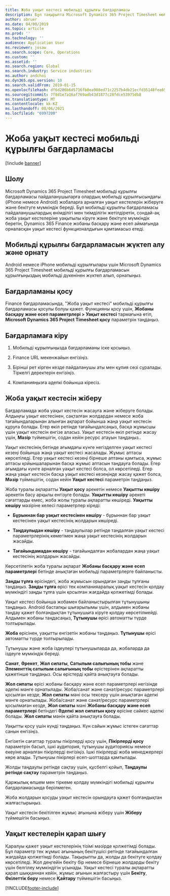 ```yaml
---
title: Жоба уақыт кестесі мобильді құрылғы бағдарламасы
description: Бұл тақырыпта Microsoft Dynamics 365 Project Timesheet мобильді құрылғы бағдарламасы туралы ақпарат беріледі. Жоба уақыт кестесі мобильді құрылғы бағдарламасы пайдаланушыларға олардың мобильді құрылғысындағы жобаларға арналған уақыт кестелерін жіберуге және бекітуге мүмкіндік береді.
author: abruer
ms.date: 04/08/2019
ms.topic: article
ms.prod: ''
ms.technology: ''
audience: Application User
ms.reviewer: josaw
ms.search.scope: Core, Operations
ms.custom: ''
ms.assetid: ''
ms.search.region: Global
ms.search.industry: Service industries
ms.author: andchoi
ms.dyn365.ops.version: 10
ms.search.validFrom: 2019-01-15
ms.openlocfilehash: df6d286b6d5716fb0ea908ed71c2257b4db21ecfd35148fea65dfd96e058ac9a
ms.sourcegitcommit: 7f8d1e7a16af769adb43d1877c28fdce53975db8
ms.translationtype: MT
ms.contentlocale: kk-KZ
ms.lasthandoff: 08/06/2021
ms.locfileid: "6997208"
---
```

# <a name="project-timesheet-mobile-application"></a>Жоба уақыт кестесі мобильді құрылғы бағдарламасы

[!include [banner](../includes/banner.md)]

## <a name="overview"></a>Шолу

Microsoft Dynamics 365 Project Timesheet мобильді құрылғы бағдарламасы пайдаланушыларға олардың мобильді құрылғысындағы (iPhone немесе Android) жобаларға арналған уақыт кестелерін жіберуге және бекітуге мүмкіндік береді. Бұл мобильді құрылғы бағдарламасы пайдаланушылардың өнімділігі мен тиімділігін жетілдіретін, сондай-ақ жоба уақыт кестелеріне уақытылы кіруге және бекітуге мүмкіндік беретін, Dynamics 365 Finance жобаны басқару және есеп аймағында орналасқан уақыт кестесі функционалдығын қамтамасыз етеді.

## <a name="download-and-install-the-mobile-app"></a>Мобильді құрылғы бағдарламасын жүктеп алу және орнату

Android немесе iPhone мобильді құрылғылары үшін Microsoft Dynamics 365 Project Timesheet мобильді құрылғы бағдарламасын құрылғыңыздың мобильді дүкенінен жүктеп алып, орнатыңыз.

## <a name="enable-the-app"></a>Бағдарламаны қосу 

Finance бағдарламасында, "Жоба уақыт кестесі" мобильді құрылғы бағдарламасы қосулы болуы қажет. Функцияны қосу үшін, **Жобаны басқару және есеп параметрлері \> Уақыт кестесі** тармағына өтіп, **Microsoft Dynamics 365 Project Timesheet қосу** параметрін таңдаңыз.

## <a name="sign-in-to-the-app"></a>Бағдарламаға кіру

1.  Мобильді құрылғыңызда бағдарламаны іске қосыңыз.

2.  Finance URL мекенжайын енгізіңіз.

3.  Бірінші рет кірген кезде пайдаланушы аты мен құпия сөзі сұралады. Тіркелгі деректерін енгізіңіз.

4.  Компанияңызға әдепкі бойынша кіресіз.

## <a name="submit-a-project-timesheet"></a>Жоба уақыт кестесін жіберу

Бағдарламада жоба уақыт кестесін жасауға және жіберуге болады. Алдыңғы уақыт кестесінен, сақталған жолдардан немесе жоба тағайындаларынан алынған ақпарат бойынша жаңа уақыт кестесін құруға болады. Егер өкіл ретінде тағайындалсаңыз, басқа жұмысшы үшін уақыт кестесін енгізе аласыз. Уақыт кестесін өкіл ретінде жасау үшін, **Мәзір** түймешігін, содан кейін ресурс атауын таңдаңыз..

Уақыт кестесінің бетінде ағымдағы күнге негізделген уақыт кестесі кезеңі бойынша жаңа уақыт кестесі жасалады. Жұмыс аптасы көрсетіледі. Егер уақыт кестесі кезеңі бірнеше аптаны қамтыса, жұмыс аптасы қойыншаларынан басқа жұмыс аптасын таңдауға болады.
Егер ағымдағы күнге арналған уақыт кестесі болса, ол көрсетіледі. Егер жаңа уақыт кестесін басқа уақыт кестесі кезеңінде жасау қажет болса, **Мәзір** түймешігін, содан кейін **Уақыт кестесі** параметрін таңдаңыз.

Жоба туралы ақпаратты **Уақыт қосу** әрекетін немесе **Уақытты көшіру** әрекетін басу арқылы енгізуге болады. **Уақытты көшіру** әрекеті сағаттарды емес, жоба жолы туралы ақпаратты көшіреді. **Уақытты көшіру** мәзіріне келесі параметрлер кіреді:

- **Бұрыннан бар уақыт кестесінен көшіру** - бұрыннан бар уақыт кестесінен уақыт кестесінің жолдарын көшіреді.

- **Таңдаулыдан көшіру** - таңдаулылар ретінде таңдалған уақыт кестесі параметрлерінің көмегімен жаңа уақыт кестесінің жолдарын жасайды.

- **Тағайындамадан көшіру** - тағайындалған жобалардан жаңа уақыт кестесінің жолдарын жасайды.

Көрсетілетін жоба туралы ақпарат **Жобаны басқару және есеп параметрлері** бетінде анықтаған мобильді параметрлерге байланысты.

**Заңды тұлға** өрісіндегі, жоба жұмысын орындаған заңды тұлғаны таңдаңыз. **Заңды тұлға** өрісі тек компанияаралық уақыт кестесін қолдау мүмкіндігі заңды тұлға үшін қосылған жағдайда қолжетімді болады.

Уақыт кестесі бойынша жобамен байланыстырылған тұтынушыны таңдаңыз. Android бастапқы шығарылымы үшін, алдымен жобаны таңдау қажет болғандықтан тұтынушыға кіруге қолдау көрсетілмейді. Алдымен жобаны таңдасаңыз, **Тұтынушы** өрісі автоматты түрде толтырылады.

**Жоба** өрісінен, уақытты енгізетін жобаны таңдаңыз. **Тұтынушы** өрісі автоматты түрде толтырылады.

Тұтынушы және жоба іздеулері тұтынушыларда да, жобаларда да іздеуге мүмкіндік береді.

**Санат**, **Әрекет**, **Жол сипаты**, **Сатылым салығының тобы** және **Элементтің сатылым салығының тобы** өрістерінен ақпаратты қажетінше таңдаңыз. Осы өрістерді қайта анықтауға болады.

**Жол сипаты** өрісі жобаны басқару және есеп параметрлері негізінде әдепкі мәнге орнатылады. Жоба/санат және санат/ресурс параметрлері қосылған кезде, **Жол сипаты** мәні осы тексеру үшін анықтаған әдепкі мәнге орнатылады. Жоба/санат және санат/ресурс параметрлері қосылмаған кезде, **Жол сипаты** мәні **Жобаны басқару және есеп параметрлері** бетіндегі **Әдепкі жол сипатын қосу** өрісіне сәйкес әдепкі болады. **Жол сипаты** мәнін қайта анықтауға болады.

Уақытты қосу үшін күнді таңдаңыз. Күн сайын жұмыс істеген сағаттар санын енгізіңіз.

Енгізетін сағаттар туралы пікірлерді қосу үшін, **Пікірлерді қосу** параметрін басып, ішкі аудитория, тұтынушы аудиториясы немесе екеуіне арналған пікірлерді енгізіңіз.
Ішкі пікірлерді жоба менеджерлері көре алады. Тұтынушы пікірлері есеп-шоттарда қамтылады.

Жолды таңдаулы ретінде сақтау үшін, құсбелгі қойып, **Таңдаулы ретінде сақтау** параметрін таңдаңыз.

Қаржылық өлшем мен тіркеме қолдау мүмкіндігі мобильді құрылғы бағдарламасында берілмеген.

Жоба жолдарын қосуды уақыт кестесін орындауға қажет болғандықтан жалғастырыңыз.

Уақыт кестесін бекітілген жұмыс ағынына жіберу үшін **Жіберу** түймешігін басыңыз.

## <a name="review-timesheets"></a>Уақыт кестелерін қарап шығу

Қаралуы қажет уақыт кестелерінің тізімі мәзірде қолжетімді болады. Бұл параметр тек жұмыс ағынының бекітушісі ретінде тағайындалған жағдайда қолжетімді болады. Тақырыпты да, жолды да бекітуге қолдау көрсетіледі. Жол деңгейін бекіту бір немесе бірнеше жолдарды бекіту үшін белгілеу мүмкіндігін ұсынады. Уақыт кестесі туралы ақпаратты қарап шыққаннан кейін, жұмыс ағынын жалғастыру үшін **Бекіту**, **Өкілеттік беру** немесе **Қайтару** түймешігін басыңыз.


[!INCLUDE[footer-include](../includes/footer-banner.md)]